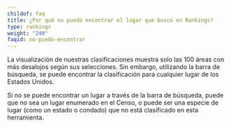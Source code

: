 ```yaml
---
childof: faq
title: ¿Por qué no puedo encontrar el lugar que busco en Rankings?
type: rankings
weight: "240"
faqid: no-puedo-encontrar
---
```

La visualización de nuestras clasificaciones muestra solo las 100 áreas con más desalojos según sus selecciones. Sin embargo, utilizando la barra de búsqueda, se puede encontrar la clasificación para cualquier lugar de los Estados Unidos.

Si no se puede encontrar un lugar a través de la barra de búsqueda, puede que no sea un lugar enumerado en el Censo, o puede ser una especie de lugar (como un estado o condado) que no está clasificado en esta herramienta.